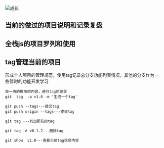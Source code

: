 ![成长](/images/home.png)




  


## 当前的做过的项目说明和记录复盘



## 全栈js的项目罗列和使用



## tag管理当前的项目
形成个人项目的管理规范，使用tag记录总分支功能列表情况，其他的分支作为一些暂时的功能开发学习
~~~
每一块的模块的内容，进行tag的记录
git  tag  -a v1.0 -m '生成一个tag'

git push --tags---提交tag
git push origin --tags---提交tag

git tag ---列出所有的tag

git tag -d v0.1.2---删除tag

git show  v1.0---查看当前tag信息内容
~~~